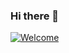 ### Hi there 👋

<!--
**ASak1104/ASak1104** is a ✨ _special_ ✨ repository because its `README.md` (this file) appears on your GitHub profile.

Here are some ideas to get you started:

- 🔭 I’m currently working on ...
- 🌱 I’m currently learning ...
- 👯 I’m looking to collaborate on ...
- 🤔 I’m looking for help with ...
- 💬 Ask me about ...
- 📫 How to reach me: ...
- 😄 Pronouns: ...
- ⚡ Fun fact: ...
-->

[![Welcome](https://hits.seeyoufarm.com/api/count/incr/badge.svg?url=https%3A%2F%2Fgithub.com%2FASak1104&count_bg=%23319B9B&title_bg=%23000000&icon=github.svg&icon_color=%23FFFFFF&title=Welcome&edge_flat=false)](https://hits.seeyoufarm.com)
